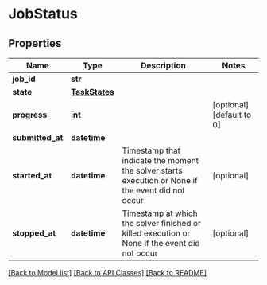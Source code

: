 # JobStatus

## Properties
Name | Type | Description | Notes
------------ | ------------- | ------------- | -------------
**job_id** | **str** |  |
**state** | [**TaskStates**](TaskStates.md) |  |
**progress** | **int** |  | [optional] [default to 0]
**submitted_at** | **datetime** |  |
**started_at** | **datetime** | Timestamp that indicate the moment the solver starts execution or None if the event did not occur | [optional]
**stopped_at** | **datetime** | Timestamp at which the solver finished or killed execution or None if the event did not occur | [optional]

[[Back to Model list]](../README.md#documentation-for-models) [[Back to API Classes]](../README.md#documentation-for-api-endpoints) [[Back to README]](../README.md)
